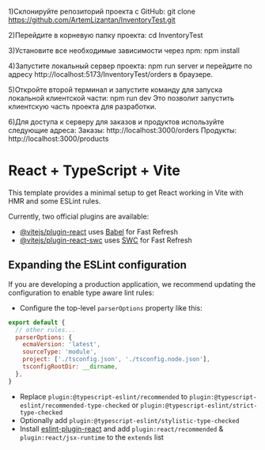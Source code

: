 1)Склонируйте репозиторий проекта с GitHub: git clone https://github.com/ArtemLizantan/InventoryTest.git

2)Перейдите в корневую папку проекта: cd InventoryTest

3)Установите все необходимые зависимости через npm: npm install

4)Запустите локальный сервер проекта: npm run server и перейдите по адресу  http://localhost:5173/InventoryTest/orders в браузере.

5)Откройте второй терминал и запустите команду для запуска локальной клиентской части: npm run dev Это позволит запустить клиентскую часть проекта для разработки.

6)Для доступа к серверу для заказов и продуктов используйте следующие адреса:
Заказы: http://localhost:3000/orders
Продукты: http://localhost:3000/products



# React + TypeScript + Vite

This template provides a minimal setup to get React working in Vite with HMR and some ESLint rules.

Currently, two official plugins are available:

- [@vitejs/plugin-react](https://github.com/vitejs/vite-plugin-react/blob/main/packages/plugin-react/README.md) uses [Babel](https://babeljs.io/) for Fast Refresh
- [@vitejs/plugin-react-swc](https://github.com/vitejs/vite-plugin-react-swc) uses [SWC](https://swc.rs/) for Fast Refresh

## Expanding the ESLint configuration

If you are developing a production application, we recommend updating the configuration to enable type aware lint rules:

- Configure the top-level `parserOptions` property like this:

```js
export default {
  // other rules...
  parserOptions: {
    ecmaVersion: 'latest',
    sourceType: 'module',
    project: ['./tsconfig.json', './tsconfig.node.json'],
    tsconfigRootDir: __dirname,
  },
}
```

- Replace `plugin:@typescript-eslint/recommended` to `plugin:@typescript-eslint/recommended-type-checked` or `plugin:@typescript-eslint/strict-type-checked`
- Optionally add `plugin:@typescript-eslint/stylistic-type-checked`
- Install [eslint-plugin-react](https://github.com/jsx-eslint/eslint-plugin-react) and add `plugin:react/recommended` & `plugin:react/jsx-runtime` to the `extends` list

